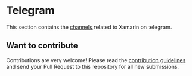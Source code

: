 # Telegram

This section contains the [channels](channels.md) related to Xamarin on telegram.

## Want to contribute

Contributions are very welcome! Please read the [contribution guidelines](contributing-guidelines.md) and send your Pull Request to this repository for all new submissions.
